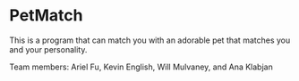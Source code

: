 # PetMatch
This is a program that can match you with an adorable pet that matches you and your personality.

Team members: Ariel Fu, Kevin English, Will Mulvaney, and Ana Klabjan
